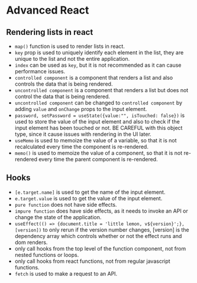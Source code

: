# Advanced React 

## Rendering lists in react 
- `map()` function is used to render lists in react.
- `key` prop is used to uniquely identify each element in the list, they are unique to the list and not the entire application.
- `index` can be used as `key`, but it is not recommended as it can cause performance issues.
- `controlled component` is a component that renders a list and also controls the data that is being rendered.
- `uncontrolled component` is a component that renders a list but does not control the data that is being rendered.
- `uncontrolled component` can be changed to `controlled component` by adding `value` and `onChange` props to the input element.
- `password, setPassword = useState({value:"", isTouched: false})` is used to store the value of the input element and also to check if the input element has been touched or not. BE CAREFUL with this object type, since it cause issues with rendering in the UI later. 
- `useMemo` is used to memoize the value of a variable, so that it is not recalculated every time the component is re-rendered.
- `memo()` is used to memoize the value of a component, so that it is not re-rendered every time the parent component is re-rendered.

## Hooks
- `[e.target.name]` is used to get the name of the input element.
- `e.target.value` is used to get the value of the input element.
- `pure function` does not have side effects. 
- `impure function` does have side effects, as it needs to invoke an API or change the state of the application.
- `useEffect(() => {document.title = 'little lemon, v${version}';}, [version])` to only rerun if the version number changes, [version] is the dependency array which controls whether or not the effect runs and dom renders. 
- only call hooks from the top level of the function component, not from nested functions or loops.
- only call hooks from react functions, not from regular javascript functions.
- `fetch` is used to make a request to an API.
